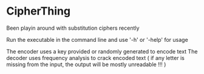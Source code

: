 # CipherThing
Been playin around with substitution ciphers recently


Run the executable in the command line and use '-h' or '-help' for usage

The encoder uses a key provided or randomly generated to encode text
The decoder uses frequency analysis to crack encoded text ( if any letter is missing from the input, the output will be mostly unreadable !!! )
